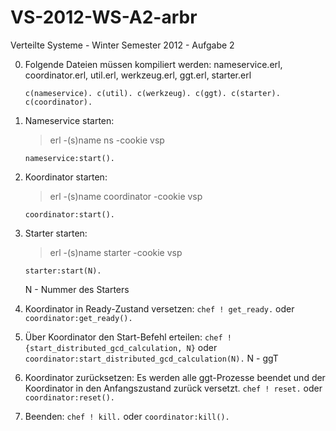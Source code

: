 VS-2012-WS-A2-arbr
==================
Verteilte Systeme - Winter Semester 2012 - Aufgabe 2

0. Folgende Dateien müssen kompiliert werden: nameservice.erl, coordinator.erl, util.erl, werkzeug.erl, ggt.erl, starter.erl

	```c(nameservice). c(util). c(werkzeug). c(ggt). c(starter). c(coordinator).```

1. Nameservice starten:
	> erl -(s)name ns -cookie vsp  
	
	``` nameservice:start(). ```
	
2. Koordinator starten:
	> erl -(s)name coordinator -cookie vsp  
	
	``` coordinator:start(). ```
	
3. Starter starten:
	> erl -(s)name starter -cookie vsp  
	
	``` starter:start(N). ```

	N - Nummer des Starters
	
4. Koordinator in Ready-Zustand versetzen:
	``` chef ! get_ready. ``` 
	oder 
	``` coordinator:get_ready(). ```
	
5. Über Koordinator den Start-Befehl erteilen:
	``` chef ! {start_distributed_gcd_calculation, N} ```
	oder 
	``` coordinator:start_distributed_gcd_calculation(N). ```
	N - ggT
	
6. Koordinator zurücksetzen:
	Es werden alle ggt-Prozesse beendet und der Koordinator in den Anfangszustand zurück versetzt.
	``` chef ! reset. ```
	oder
	``` coordinator:reset(). ```
	
7. Beenden:
	``` chef ! kill. ``` 
	oder
	``` coordinator:kill(). ```
	

